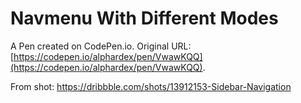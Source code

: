 # Navmenu With Different Modes

A Pen created on CodePen.io. Original URL: [https://codepen.io/alphardex/pen/VwawKQQ](https://codepen.io/alphardex/pen/VwawKQQ).

From shot: https://dribbble.com/shots/13912153-Sidebar-Navigation
